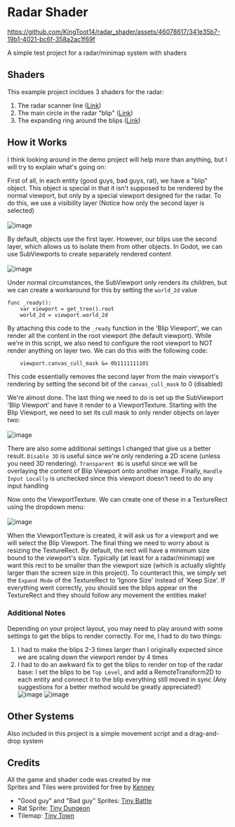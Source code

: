 # Radar Shader
https://github.com/KingToot14/radar_shader/assets/46078617/341e35b7-19b1-4021-bc6f-358a2ac1f69f

A simple test project for a radar/minimap system with shaders

## Shaders
This example project incldues 3 shaders for the radar:
1. The radar scanner line ([Link](https://godotshaders.com/shader/radar-scanner))
2. The main circle in the radar "blip" ([Link](https://godotshaders.com/shader/radar-blip))
3. The expanding ring around the blips ([Link](https://godotshaders.com/shader/radar-blip-ring))

## How it Works
I think looking around in the demo project will help more than anything, but I will try to explain what's going on:

First of all, in each entity (good guys, bad guys, rat), we have a "blip" object. This object is special in that it isn't supposed to be rendered by the normal viewport, but only by a special viewport designed for the radar. To do this, we use a visibility layer (Notice how only the second layer is selected)\
\
![image](https://github.com/KingToot14/radar_shader/assets/46078617/69f4a2e5-d94f-4bcf-9e5e-5e5c1d6c7391)

By default, objects use the first layer. However, our blips use the second layer, which allows us to isolate them from other objects. In Godot, we can use SubViewports to create separately rendered content\
\
![image](https://github.com/KingToot14/radar_shader/assets/46078617/693bc7b2-fbcc-48c8-8b53-331ce8292416)

Under normal circumstances, the SubViewport only renders its children, but we can create a workaround for this by setting the `world_2d` value
```gdscript
func _ready():
    var viewport = get_tree().root
    world_2d = viewport.world_2d
```
By attaching this code to the `_ready` function in the 'Blip Viewport', we can render all the content in the root viewport (the default viewport). While we're in this script, we also need to configure the root viewport to NOT render anything on layer two. We can do this with the following code:
```gdscript
    viewport.canvas_cull_mask &= 0b1111111101
```
This code essentially removes the second layer from the main viewport's rendering by setting the second bit of the `canvas_cull_mask` to 0 (disabled)

We're almost done. The last thing we need to do is set up the SubViewport 'Blip Viewport' and have it render to a ViewportTexture. Starting with the Blip Viewport, we need to set its cull mask to only render objects on layer two:\
\
![image](https://github.com/KingToot14/radar_shader/assets/46078617/e22fa0af-cc91-4daa-83eb-41aa9d56c4b8)

There are also some additional settings I changed that give us a better result. `Disable 3D` is useful since we're only rendering a 2D scene (unless you need 3D rendering). `Transparent BG` is useful since we will be overlaying the content of Blip Viewport onto another image. Finally, `Handle Input Locally` is unchecked since this viewport doesn't need to do any input handling

Now onto the ViewportTexture. We can create one of these in a TextureRect using the dropdown menu:\
\
![image](https://github.com/KingToot14/radar_shader/assets/46078617/b4d4dda3-e64a-484d-a347-1885455c5bc5)

When the ViewportTexture is created, it will ask us for a viewport and we will select the Blip Viewport. The final thing we need to worry about is resizing the TextureRect. By default, the rect will have a minimum size bound to the viewport's size. Typically (at least for a radar/minimap) we want this rect to be smaller than the viewport size (which is actually slightly larger than the screen size in this project). To counteract this, we simply set the `Expand Mode` of the TextureRect to 'Ignore Size' instead of 'Keep Size'. If everything went correctly, you should see the blips appear on the TextureRect and they should follow any movement the entities make!

### Additional Notes
Depending on your project layout, you may need to play around with some settings to get the blips to render correctly. For me, I had to do two things:
1. I had to make the blips 2-3 times larger than I originally expected since we are scaling down the viewport render by 4 times
2. I had to do an awkward fix to get the blips to render on top of the radar base: I set the blips to be `Top Level`, and add a RemoteTransform2D to each entity and connect it to the blip everything still moved in sync (Any suggestions for a better method would be greatly appreciated!)\
![image](https://github.com/KingToot14/radar_shader/assets/46078617/20195bdf-d3b2-47ef-be5f-e13a7b3e3d49)
![image](https://github.com/KingToot14/radar_shader/assets/46078617/520a2db9-d73a-4a0d-aad4-e4b77332900d)


## Other Systems
Also included in this project is a simple movement script and a drag-and-drop system 

## Credits
All the game and shader code was created by me\
Sprites and Tiles were provided for free by [Kenney](https://kenney.nl)
 - "Good guy" and "Bad guy" Sprites: [Tiny Battle](https://kenney.nl/assets/tiny-battle)
 - Rat Sprite: [Tiny Dungeon](https://kenney.nl/assets/tiny-dungeon)
 - Tilemap: [Tiny Town](https://kenney.nl/assets/tiny-town)
